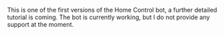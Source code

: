 This is one of the first versions of the Home Control bot, a further detailed tutorial is coming. The bot is currently working, but I do not provide any support at the moment.